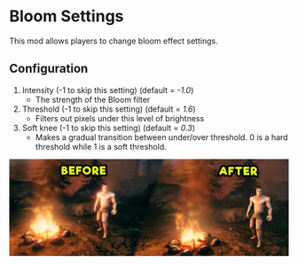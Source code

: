 # Bloom Settings

This mod allows players to change bloom effect settings.

## Configuration
1. Intensity (-1 to skip this setting) (default = *-1.0*)
   - The strength of the Bloom filter
2. Threshold (-1 to skip this setting) (default = *1.6*)
   - Filters out pixels under this level of brightness
3. Soft knee (-1 to skip this setting) (default = *0.3*)
   - Makes a gradual transition between under/over threshold. 0 is a hard threshold while 1 is a soft threshold.

![Screenshot](https://github.com/michalczemierowski/valheim-BloomSettings/blob/master/screenshots/ss.png?raw=true "a title")